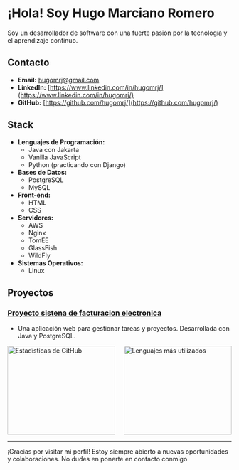# ¡Hola! Soy Hugo Marciano Romero


Soy un desarrollador de software con una fuerte pasión por la tecnología y el aprendizaje continuo.


## Contacto
- **Email:** hugomrj@gmail.com
- **LinkedIn:** [https://www.linkedin.com/in/hugomrj/](https://www.linkedin.com/in/hugomrj/)
- **GitHub:** [https://github.com/hugomrj/](https://github.com/hugomrj/)

## Stack
- **Lenguajes de Programación:**
  - Java con Jakarta
  - Vanilla JavaScript
  - Python (practicando con Django)
- **Bases de Datos:**
  - PostgreSQL
  - MySQL
- **Front-end:**
  - HTML
  - CSS
- **Servidores:**
  - AWS
  - Nginx
  - TomEE
  - GlassFish
  - WildFly
- **Sistemas Operativos:**
  - Linux


## Proyectos
### [Proyecto sistena de facturacion electronica](http://34.216.58.69:8070/proyectoneto)
- Una aplicación web para gestionar tareas y proyectos. Desarrollada con Java y PostgreSQL.


<div style="display: flex; justify-content: space-between;">
    <div style="flex: 1; margin-right: 10px;">
        <img src="https://github-readme-stats.vercel.app/api?username=hugomrj&show_icons=true&theme=radical" alt="Estadísticas de GitHub" style="width: 100%; height: 200px;">
    </div>
    <div style="flex: 1; margin-left: 10px;">
        <img src="https://github-readme-stats.vercel.app/api/top-langs/?username=hugomrj&layout=compact&theme=radical" alt="Lenguajes más utilizados" style="width: 100%; height: 200px;">
    </div>
</div>




---

¡Gracias por visitar mi perfil! Estoy siempre abierto a nuevas oportunidades y colaboraciones. No dudes en ponerte en contacto conmigo.
